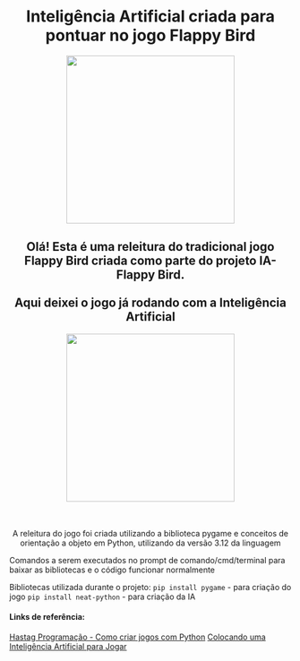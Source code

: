 <h1 align='center'> Inteligência Artificial criada para pontuar no jogo Flappy Bird </h1> 
  
<div align='center'>
<img src='https://github.com/Rodrigo-L-Oliveira/Flappy_Bird_Python/assets/99633470/a1a52b5d-d072-48f5-abdf-65ce497a7720' width="300"/>
</div>

<h2 align="center"> 
Olá! Esta é uma releitura do tradicional jogo Flappy Bird criada como parte do projeto IA-Flappy Bird.
<br>
<br>
Aqui deixei o jogo já rodando com a Inteligência Artificial 
</h2>

<div align='center'>
<img src='https://github.com/Rodrigo-L-Oliveira/IA_Flappy_Bird/assets/99633470/27d1d45a-c2c6-427a-9567-94472c980e1a' width="300"/>
</div>

<br>
<br>

<p align='center'>
  A releitura do jogo foi criada utilizando a biblioteca pygame e conceitos de orientação a objeto em Python, utilizando da versão 3.12 da linguagem
  
  Comandos a serem executados no prompt de comando/cmd/terminal para baixar as bibliotecas e o código funcionar normalmente

  Bibliotecas utilizada durante o projeto:
  `pip install pygame` - para criação do jogo
  `pip install neat-python` - para criação da IA
</p>

<h4>
  Links de referência:
</h4>

[Hastag Programação - Como criar jogos com Python](https://www.youtube.com/watch?v=WSPstecsF90&list=PLpdAy0tYrnKyVQDckS5IDB24QrSap2u8y&index=2)
[Colocando uma Inteligência Artificial para Jogar ](https://www.youtube.com/watch?v=lXBQaix2iqg&list=PLpdAy0tYrnKwkqZtlRNY57wuq7rGV-Xol&index=4)
